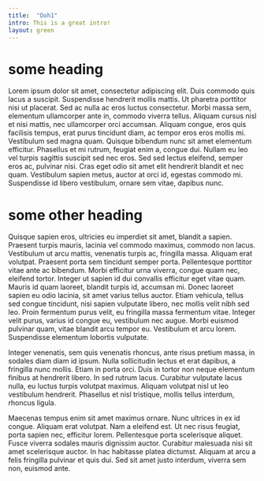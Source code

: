 ```yaml
---
title:  "Doh1"
intro: This is a great intro!
layout: green
---
```

# some heading
Lorem ipsum dolor sit amet, consectetur adipiscing elit. Duis commodo quis lacus a suscipit. Suspendisse hendrerit mollis mattis. Ut pharetra porttitor nisi ut placerat. Sed ac nulla ac eros luctus consectetur. Morbi massa sem, elementum ullamcorper ante in, commodo viverra tellus. Aliquam cursus nisl et nisi mattis, nec ullamcorper orci accumsan. Aliquam congue, eros quis facilisis tempus, erat purus tincidunt diam, ac tempor eros eros mollis mi. Vestibulum sed magna quam. Quisque bibendum nunc sit amet elementum efficitur. Phasellus et mi rutrum, feugiat enim a, congue dui. Nullam eu leo vel turpis sagittis suscipit sed nec eros. Sed sed lectus eleifend, semper eros ac, pulvinar nisi. Cras eget odio sit amet elit hendrerit blandit et nec quam. Vestibulum sapien metus, auctor at orci id, egestas commodo mi. Suspendisse id libero vestibulum, ornare sem vitae, dapibus nunc.

# some other heading

Quisque sapien eros, ultricies eu imperdiet sit amet, blandit a sapien. Praesent turpis mauris, lacinia vel commodo maximus, commodo non lacus. Vestibulum ut arcu mattis, venenatis turpis ac, fringilla massa. Aliquam erat volutpat. Praesent porta sem tincidunt semper porta. Pellentesque porttitor vitae ante ac bibendum. Morbi efficitur urna viverra, congue quam nec, eleifend tortor. Integer ut sapien id dui convallis efficitur eget vitae quam. Mauris id quam laoreet, blandit turpis id, accumsan mi. Donec laoreet sapien eu odio lacinia, sit amet varius tellus auctor. Etiam vehicula, tellus sed congue tincidunt, nisi sapien vulputate libero, nec mollis velit nibh sed leo. Proin fermentum purus velit, eu fringilla massa fermentum vitae. Integer velit purus, varius id congue eu, vestibulum nec augue. Morbi euismod pulvinar quam, vitae blandit arcu tempor eu. Vestibulum et arcu lorem. Suspendisse elementum lobortis vulputate.

Integer venenatis, sem quis venenatis rhoncus, ante risus pretium massa, in sodales diam diam id ipsum. Nulla sollicitudin lectus et erat dapibus, a fringilla nunc mollis. Etiam in porta orci. Duis in tortor non neque elementum finibus at hendrerit libero. In sed rutrum lacus. Curabitur vulputate lacus nulla, eu luctus turpis volutpat maximus. Aliquam volutpat nisl ut leo vestibulum hendrerit. Phasellus et nisl tristique, mollis tellus interdum, rhoncus ligula.

Maecenas tempus enim sit amet maximus ornare. Nunc ultrices in ex id congue. Aliquam erat volutpat. Nam a eleifend est. Ut nec risus feugiat, porta sapien nec, efficitur lorem. Pellentesque porta scelerisque aliquet. Fusce viverra sodales mauris dignissim auctor. Curabitur malesuada nisi sit amet scelerisque auctor. In hac habitasse platea dictumst. Aliquam at arcu a felis fringilla pulvinar et quis dui. Sed sit amet justo interdum, viverra sem non, euismod ante.
